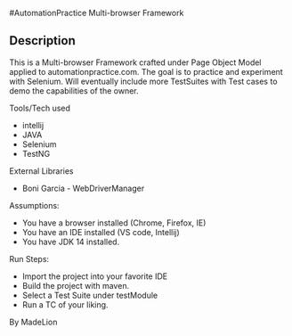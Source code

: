 #AutomationPractice Multi-browser Framework

## Description

This is a Multi-browser Framework crafted under Page Object Model applied to automationpractice.com. The goal is to practice and experiment with Selenium. Will eventually include more TestSuites with Test cases to demo the capabilities of the owner.


Tools/Tech used

* intellij
* JAVA
* Selenium
* TestNG


External Libraries 

* Boni Garcia - WebDriverManager

Assumptions:

* You have a browser installed (Chrome, Firefox, IE) 
* You have an IDE installed (VS code, Intellij)
* You have JDK 14 installed.

Run Steps:

* Import the project into your favorite IDE
* Build the project with maven.
* Select a Test Suite under testModule
* Run a TC of your liking.


By MadeLion
